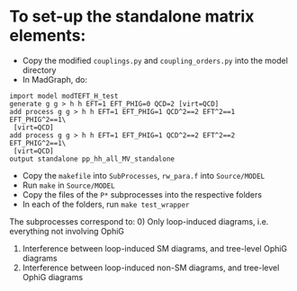 # To set-up the standalone matrix elements:

 - Copy the modified `couplings.py` and `coupling_orders.py` into the model directory
 - In MadGraph, do:
```
import model modTEFT_H_test
generate g g > h h EFT=1 EFT_PHIG=0 QCD=2 [virt=QCD]
add process g g > h h EFT=1 EFT_PHIG=1 QCD^2==2 EFT^2==1 EFT_PHIG^2==1\
 [virt=QCD]
add process g g > h h EFT=1 EFT_PHIG=1 QCD^2==2 EFT^2==2 EFT_PHIG^2==1\
 [virt=QCD]
output standalone pp_hh_all_MV_standalone
```
 - Copy the `makefile` into `SubProcesses`, `rw_para.f` into `Source/MODEL`
 - Run `make` in `Source/MODEL`
 - Copy the files of the `P*` subprocesses into the respective folders
 - In each of the folders, run `make test_wrapper`

The subprocesses correspond to:
 0) Only loop-induced diagrams, i.e. everything not involving OphiG
 1) Interference between loop-induced SM diagrams, and tree-level OphiG diagrams
 2) Interference between loop-induced non-SM diagrams, and tree-level OphiG diagrams
